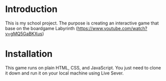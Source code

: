 # Introduction

This is my school project. The purpose is creating an interactive game that base on the boardgame Labyrinth (https://www.youtube.com/watch?v=gMQ5GaBKXus)

# Installation

This game runs on plain HTML, CSS, and JavaScript. You just need to clone it down and run it on your local machine using Live Sever.
